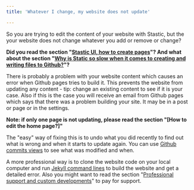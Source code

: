 ```yaml
---
title: 'Whatever I change, my website does not update'

---
```

So you are trying to edit the content of your website with Stastic, but the your website does not change whatever you add or remove or change? 

__Did you read the section "[Stastic UI, how to create pages](/docs/stastic-ui-how-to-create-pages)"? And what about the section "[Why is Static so slow when it comes to creating and writing files to Github?](/docs/why-is-static-so-slow-when-it-comes-to-creating-and-writing-files-to-github)"?__

There is probably a problem with your website content which causes an error when Github pages tries to build it. This prevents the website from updating any content - tip: change an existing content to see if it is your case. Also if this is the case you will receive an email from Github pages which says that there was a problem building your site. It may be in a post or page or in the settings. 

__Note: if only one page is not updating, please read the section "[How to edit the home page?]"__

The "easy" way of fixing this is to undo what you did recently to find out what is wrong and when it starts to update again. You can use [Github commits views](https://help.github.com/en/articles/differences-between-commit-views) to see what was modified and when. 


A more professional way is to clone the website code on your local computer and run [Jekyll command lines](https://jekyllrb.com/docs/) to build the website and get a detailed error. Also you might want to read the section "[Professional support and custom developments](/docs/professional-support-and-custom-developments)" to pay for support. 
